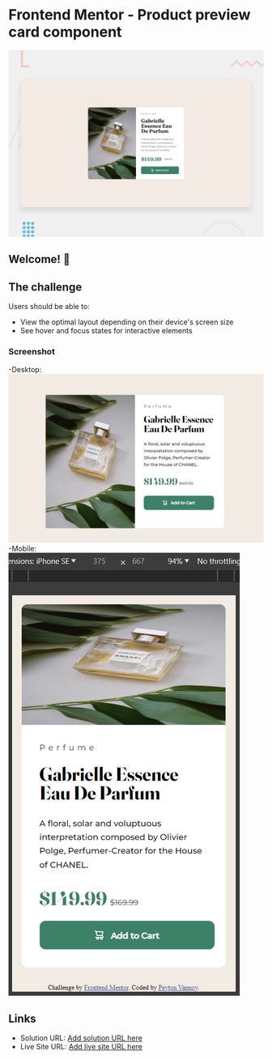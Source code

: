 # Frontend Mentor - Product preview card component

![Design preview for the Product preview card component coding challenge](./design/desktop-preview.jpg)

## Welcome! 👋

## The challenge

Users should be able to:

- View the optimal layout depending on their device's screen size
- See hover and focus states for interactive elements

### Screenshot

-Desktop: ![Screenshot](./Screenshots/Screenshot%20Desktop.png)
-Mobile: ![Screenshot](./Screenshots/Screenshot%20Mobile.png)

## Links

- Solution URL: [Add solution URL here](https://your-solution-url.com)
- Live Site URL: [Add live site URL here](https://your-live-site-url.com)
